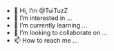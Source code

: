 - 👋 Hi, I’m @TuiTuzZ
- 👀 I’m interested in ...
- 🌱 I’m currently learning ...
- 💞️ I’m looking to collaborate on ...
- 📫 How to reach me ...

<!---
TuiTuzZ/TuiTuzZ is a ✨ special ✨ repository because its `README.md` (this file) appears on your GitHub profile.
You can click the Preview link to take a look at your changes.
--->
